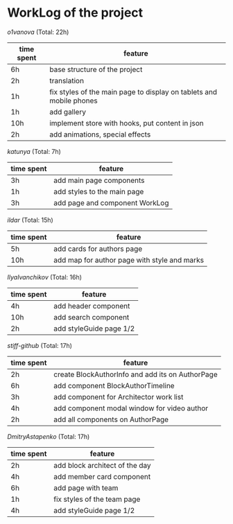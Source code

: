 # WorkLog of the project

_o1vanova_ (Total: 22h)

| time spent | feature                                                             |
| ---------- | ------------------------------------------------------------------- |
| 6h         | base structure of the project                                       |
| 2h         | translation                                                         |
| 1h         | fix styles of the main page to display on tablets and mobile phones |
| 1h         | add gallery                                                         |
| 10h        | implement store with hooks, put content in json                     |
| 2h         | add animations, special effects                                     |

_katunya_ (Total: 7h)

| time spent | feature                        |
| ---------- | ------------------------------ |
| 3h         | add main page components       |
| 1h         | add styles to the main page    |
| 3h         | add page and component WorkLog |

_ildar_ (Total: 15h)

| time spent | feature                                      |
| ---------- | -------------------------------------------- |
| 5h         | add cards for authors page                   |
| 10h        | add map for author page with style and marks |

_IlyaIvanchikov_ (Total: 16h)

| time spent | feature              |
| ---------- | -------------------- |
| 4h         | add header component |
| 10h        | add search component |
| 2h         | add styleGuide page 1/2 |

_stiff-github_ (Total: 17h)

| time spent | feature                                                             |
| ---------- | ------------------------------------------------------------------- |
| 2h         | create BlockAuthorInfo and add its on AuthorPage                    |
| 6h         | add component BlockAuthorTimeline                                   |
| 3h         | add component for Architector work list                             |
| 4h         | add component modal window for video author                         |
| 2h         | add all components on AuthorPage                                    |

_DmitryAstapenko_ (Total: 17h)

| time spent | feature                       |
| ---------- | ----------------------------- |
| 2h         | add block architect of the day|
| 4h         | add member card component     |
| 6h         | add page with team            |
| 1h         | fix styles of the team page   | 
| 4h         | add styleGuide page  1/2      |
